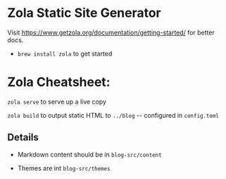 # Zola Static Site Generator
Visit https://www.getzola.org/documentation/getting-started/ for better docs.

-  `brew install zola` to get started

# Zola Cheatsheet:

`zola serve` to serve up a live copy

`zola build` to output static HTML to `../blog` -- configured in `config.toml`

## Details

- Markdown content should be in `blog-src/content`

- Themes are int `blog-src/themes`
